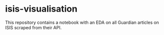 # isis-visualisation
This repository contains a notebook with an EDA on all Guardian articles on ISIS scraped from their API.

